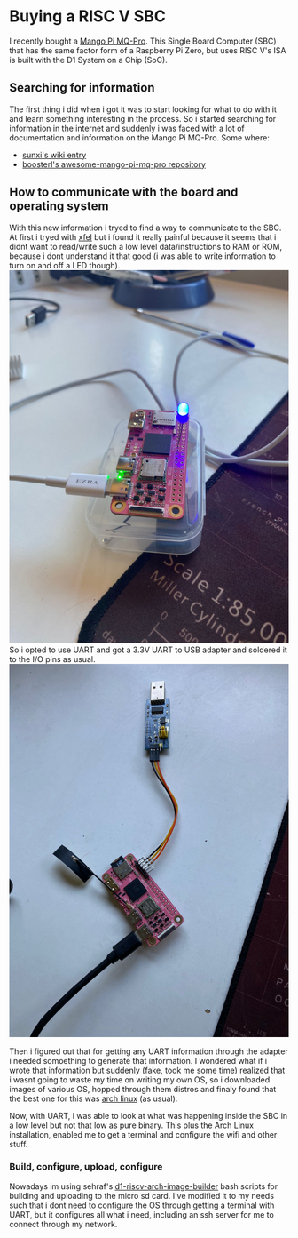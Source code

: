# Buying a RISC V SBC
I recently bought a [Mango Pi MQ-Pro](https://github.com/mangopi-sbc/MQ-Pro). This Single Board Computer (SBC) that has the same factor form of a Raspberry Pi Zero, but uses RISC V's ISA is built with the D1 System on a Chip (SoC). 

## Searching for information
The first thing i did when i got it was to start looking for what to do with it and learn something interesting in the process. So i started searching for information in the internet and suddenly i was faced with a lot of documentation and information on the Mango Pi MQ-Pro. Some where:
- [sunxi's wiki entry](https://linux-sunxi.org/MangoPi_MQ-Pro)
- [boosterl's awesome-mango-pi-mq-pro repository](https://github.com/boosterl/awesome-mango-pi-mq-pro)

## How to communicate with the board and operating system
With this new information i tryed to find a way to communicate to the SBC. At first i tryed with [xfel](https://github.com/xboot/xfel) but i found it really painful because it seems that i didnt want to read/write such a low level data/instructions to RAM or ROM, because i dont understand it that good (i was able to write information to turn on and off a LED though). 
![](assets/mangopi-led.png)
So i opted to use UART and got a 3.3V UART to USB adapter and soldered it to the I/O pins as usual.
![](assets/mangopi-uart.png)

Then i figured out that for getting any UART information through the adapter i needed somoething to generate that information. I wondered what if i wrote that information but suddenly (fake, took me some time) realized that i wasnt going to waste my time on writing my own OS, so i downloaded images of various OS, hopped through them distros and finaly found that the best one for this was [arch linux](https://archriscv.felixc.at/) (as usual).

Now, with UART, i was able to look at what was happening inside the SBC in a low level but not that low as pure binary. This plus the Arch Linux installation, enabled me to get a terminal and configure the wifi and other stuff.

### Build, configure, upload, configure
Nowadays im using sehraf's [d1-riscv-arch-image-builder](https://github.com/sehraf/d1-riscv-arch-image-builder) bash scripts for building and uploading to the micro sd card. I've modified it to my needs such that i dont need to configure the OS through getting a terminal with UART, but it configures all what i need, including an ssh server for me to connect through my network.